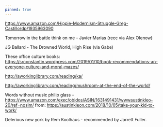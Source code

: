 ```yaml
---
pinned: true
---
```


https://www.amazon.com/Hippie-Modernism-Struggle-Greg-Castillo/dp/1935963090

Tomorrow in the battle think on me - Javier Marias (recc via Alex Olenow)

JG Ballard - The Drowned World, High Rise (via Gabe)

These office culture books:
https://srconstantin.wordpress.com/2019/01/10/book-recommendations-an-everyone-culture-and-moral-mazes/

http://aworkinglibrary.com/reading/ka/

http://aworkinglibrary.com/reading/mushroom-at-the-end-of-the-world/


Words without music philip glass - https://www.amazon.com/exec/obidos/ASIN/1631491431/wwwaustinkleo-20/ref=nosim/ from:
https://austinkleon.com/2018/10/05/take-your-kid-to-work/

Delerious new york by Rem Koolhaus - recommended by Jarrett Fuller.